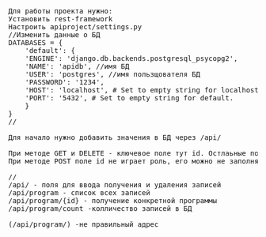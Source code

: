 <pre>
Для работы проекта нужно:
Установить rest-framework
Настроить apiproject/settings.py
//Изменить данные о БД
DATABASES = {
    'default': {
    'ENGINE': 'django.db.backends.postgresql_psycopg2',
    'NAME': 'apidb', //имя БД
    'USER': 'postgres', //имя пользщователя БД
    'PASSWORD': '1234',
    'HOST': 'localhost', # Set to empty string for localhost.
    'PORT': '5432', # Set to empty string for default.
    }
}
//

Для начало нужно добавить значения в БД через /api/

При методе GET и DELETE - ключевое поле тут id. Остлаьные поля не активны
При методе POST поле id не играет роль, его можно не заполнять

//
/api/ - поля для ввода получения и удаления записей
/api/program - список всех записей
/api/program/{id} - получение конкретной программы
/api/program/count -колличество записей в БД

(/api/program/) -не правильный адрес
</pre>
